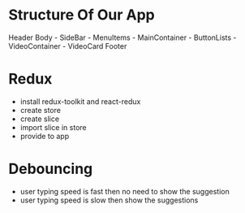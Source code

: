 # Structure Of Our App

Header
Body
    - SideBar
        - MenuItems
    - MainContainer
        - ButtonLists
        - VideoContainer
            - VideoCard
Footer

# Redux

- install redux-toolkit and react-redux
- create store
- create slice
- import slice in store
- provide to app 


# Debouncing

- user typing speed is fast then no need to show the suggestion
- user typing speed is slow then show the suggestions